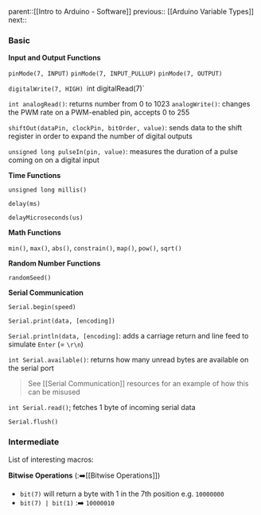 parent::[[Intro to Arduino - Software]]
previous:: [[Arduino Variable Types]]
next::

### Basic

**Input and Output Functions**

`pinMode(7, INPUT)`
`pinMode(7, INPUT_PULLUP)`
`pinMode(7, OUTPUT)`

`digitalWrite(7, HIGH)
`int digitalRead(7)`

`int analogRead()`: returns number from 0 to 1023
`analogWrite()`: changes the PWM rate on a PWM-enabled pin, accepts 0 to 255
 
`shiftOut(dataPin, clockPin, bitOrder, value)`: sends data to the shift register in order to expand the number of digital outputs

`unsigned long pulseIn(pin, value)`: measures the duration of a pulse coming on on a digital input

**Time Functions**

`unsigned long millis()`

`delay(ms)`

`delayMicroseconds(us)`

**Math Functions**

`min()`, `max()`, `abs()`, `constrain()`, `map()`, `pow()`, `sqrt()`

**Random Number Functions**

`randomSeed()`

**Serial Communication**

`Serial.begin(speed)`

`Serial.print(data, [encoding])`

`Serial.println(data, [encoding]`: adds a carriage return and line feed to simulate `Enter` (= `\r\n`)

`int Serial.available()`: returns how many unread bytes are available on the serial port 

> See [[Serial Communication]] resources for an example of how this can be misused

`int Serial.read()`; fetches 1 byte of incoming serial data

`Serial.flush()`

### Intermediate

List of interesting macros:

**Bitwise Operations** (:➡️[[Bitwise Operations]])
- `bit(7)` will return a byte with 1 in the 7th position e.g. `10000000`
- `bit(7) | bit(1)` :➡️ `10000010`
